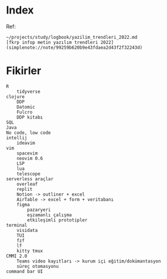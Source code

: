 
# Index

Ref: 

	~/projects/study/logbook/yazilim_trendleri_2022.md
	[fkrp infop metin yazılım trendleri 2022](simplenote://note/99259b620b9e43fdaea2d43f2f32243d)

# Fikirler

	R
		tidyverse
	clojure
		DDP
		Datomic
		Fulcro
		DDP kitabı
	SQL
	Java
	No code, low code
	intellij
		ideavim
	vim
		spacevim
		neovim 0.6
		LSP
		lua
		telescope
	serverless araçlar
		overleaf
		replit
		Notion -> outliner + excel
		AirTable -> excel + form + veritabanı
		figma
			pazaryeri
			eşzamanlı çalışma
			etkileşimli prototipler
	terminal
		visidata
		TUI
		fzf
		lf
		kitty tmux
	CMMI 2.0
		Teams video kayıtları -> kurum içi eğitim/dokümantasyon
		süreç otomasyonu
	command bar UI


